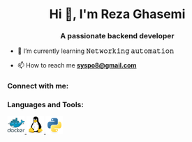 <h1 align="center">Hi 👋, I'm Reza Ghasemi</h1>
<h3 align="center">A passionate backend developer </h3>

- 🌱 I’m currently learning **𝙽𝚎𝚝𝚠𝚘𝚛𝚔𝚒𝚗𝚐 𝚊𝚞𝚝𝚘𝚖𝚊𝚝𝚒𝚘𝚗**

- 📫 How to reach me **syspo8@gmail.com**

<h3 align="left">Connect with me:</h3>
<p align="left">
</p>

<h3 align="left">Languages and Tools:</h3>
<p align="left"> <a href="https://www.docker.com/" target="_blank" rel="noreferrer"> <img src="https://raw.githubusercontent.com/devicons/devicon/master/icons/docker/docker-original-wordmark.svg" alt="docker" width="40" height="40"/> </a> <a href="https://www.linux.org/" target="_blank" rel="noreferrer"> <img src="https://raw.githubusercontent.com/devicons/devicon/master/icons/linux/linux-original.svg" alt="linux" width="40" height="40"/> </a> <a href="https://www.python.org" target="_blank" rel="noreferrer"> <img src="https://raw.githubusercontent.com/devicons/devicon/master/icons/python/python-original.svg" alt="python" width="40" height="40"/> </a> </p>


